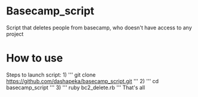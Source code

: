 # Basecamp_script
Script that deletes people from basecamp, who doesn't have access to any project


# How to use
Steps to launch script: 
1) 
'''
git clone https://github.com/dashapeka/basecamp_script.git
'''
2) 
'''
cd basecamp_script
'''
3) 
'''
ruby bc2_delete.rb
'''
That's all

